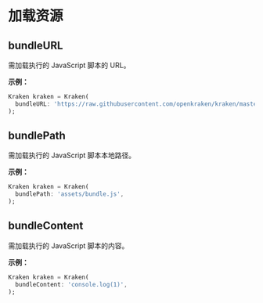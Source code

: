 # 加载资源

## bundleURL

需加载执行的 JavaScript 脚本的 URL。

**示例：**

```dart
Kraken kraken = Kraken(
  bundleURL: 'https://raw.githubusercontent.com/openkraken/kraken/master/kraken/example/assets/bundle.js',
);
```

## bundlePath

需加载执行的 JavaScript 脚本本地路径。

**示例：**

```dart
Kraken kraken = Kraken(
  bundlePath: 'assets/bundle.js',
);
```

## bundleContent

需加载执行的 JavaScript 脚本的内容。

**示例：**

```dart
Kraken kraken = Kraken(
  bundleContent: 'console.log(1)',
);
```
